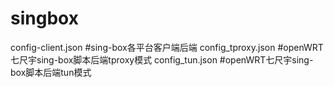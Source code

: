 # singbox

config-client.json   #sing-box各平台客户端后端
config_tproxy.json   #openWRT七尺宇sing-box脚本后端tproxy模式
config_tun.json      #openWRT七尺宇sing-box脚本后端tun模式
